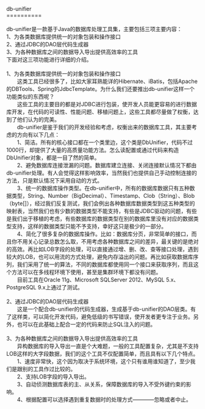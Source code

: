 db-unifier<br>
==========<br>
<br>
db-unifier是一款基于Java的数据库处理工具集，主要包括三项主要内容：<br>
1、为各类数据库提供统一的对象包装和操作接口<br>
2、通过JDBC的DAO层代码生成器<br>
3、为各种数据库之间的数据导入导出提供高效率的工具<br>
下面对这三项功能进行详细的介绍。<br>
<br>
1、为各类数据库提供统一的对象包装和操作接口<br>
　　这类工具已经很多了，比如大家耳熟能详的Hibernate、iBatis，包括Apache的DBTools、Spring的JdbcTemplate。为什么我们还要推出db-unifier这样一个功能类似的东西呢？<br>
　　这些工具的主要目的都是对JDBC进行包装，使开发人员能更容易的进行数据库开发，在代码的可读性、性能问题、移植问题上，这些工具都尽量做了权衡，达到了他们认为的完美。<br>
　　db-unifier是鉴于我们的开发经验和考虑，权衡出来的数据库工具，其主要考虑的方向有以下几点：<br>
　　1、简洁。所有的核心接口都在一个类里边，这个类是DbUnifier，代码不过1000行，却提供了大量的高质量功能方法。怎么读配置或通过代码来构造DbUnifier对象，都是一目了然的简单。<br>
　　2、避免数据库连接泄漏的问题。数据库建立连接、关闭连接默认情况下都由db-unifier处理。有人会觉得这样影响效率，当然我们也提供自己手动控制连接的方法，只是默认情况下采用自动的方式。<br>
　　3、统一的数据库操作类型。在db-unifier中，所有的数据库数据只有五种数据类型，String、Number（BigDecimal）、Timestamp、Clob（String）、Blob（byte[]），经过我们反复测试，我们会例出各种数据库数据类型到这五种类型的映射表，当然我们也有少数的数据类型不能支持，有些是JDBC驱动的问题，有些是我们出于移植的考虑，有些数据库的数据类型在别的数据库里没有对应的数据类型支持，这样的数据类型只能不予支持，幸好这只是极少的一部分。<br>
　　4、简化了很多复杂的数据库操作。比如：数据库分页，非常简单的接口，而且你不用关心记录总数怎么取，不用考虑各种数据库之间的差异，最关键的是绝对的高效。再比如LOB字段的处理，可以直接通过增、删、改、查等接口处理，遇到较大的LOB，也可以用流的方式处理，避免内存溢出的问题。再比如获取数据库序列，我们采用了统一的算法，不同的数据库都使用同一个接口来获取序列，而且这个方法可以在多线程环境下使用，甚至是集群环境下都没有问题。<br>
　　目前工具在Oracle 11g、Microsoft SQLServer 2012、MySQL 5.x、PostgreSQL 9.x上通过了测试。<br>
<br>
2、通过JDBC的DAO层代码生成器<br>
　　这是一个配合db-unifier的代码生成器，生成基于db-unifier的DAO层类。有了这样类，可以简化开发代码，避免低级的书写错误，使开发者更专注于业务。另外，也可以在此基础上配合一定的代码来防止SQL注入的问题。<br>
<br>
3、为各种数据库之间的数据导入导出提供高效率的工具<br>
　　异构数据库的导入导出一直是个大难题，一般的工具配置复杂，尤其是不支持LOB这样的大字段数据，我们的这个工具不仅配置简单，而且具有以下几个特点。<br>
　　1、速度非常快，这个因为取决于系统环境，这个只有谁用谁知道了，至少我们是跟别的工具作过比较的。<br>
　　2、支持LOB字段的导入导出。<br>
　　3、自动侦测数据库表的主、从关系，保障数据库的导入不受外键约束的影响。<br>
　　4、根据配置可以选择遇到重复数据时的处理方式————忽略或者中止。<br>